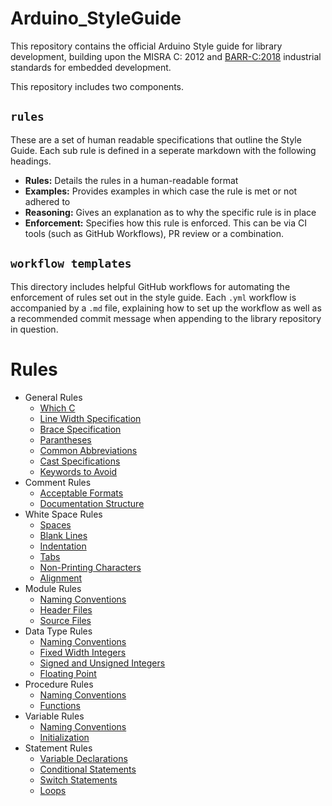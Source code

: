 # Arduino_StyleGuide
This repository contains the official Arduino Style guide for library development, building upon the MISRA C: 2012 and [BARR-C:2018](https://barrgroup.com/embedded-systems/books/embedded-c-coding-standard) industrial standards for embedded development.

This repository includes two components.
## `rules`
These are a set of human readable specifications that outline the Style Guide. Each sub rule is defined in a seperate markdown with the following headings.
- **Rules:** Details the rules in a human-readable format
- **Examples:** Provides examples in which case the rule is met or not adhered to
- **Reasoning:** Gives an explanation as to why the specific rule is in place
- **Enforcement:** Specifies how this rule is enforced. This can be via CI tools (such as GitHub Workflows), PR review or a combination.

## `workflow templates`
This directory includes helpful GitHub workflows for automating the enforcement of rules set out in the style guide. Each `.yml` workflow is accompanied by a `.md` file, explaining how to set up the workflow as well as a recommended commit message when appending to the library repository in question.

# Rules

- General Rules
    - [Which C](rules/01-general-rules/01-which-c.md)
    - [Line Width Specification](rules/01-general-rules/02-line-width-specification.md)
    - [Brace Specification](rules/01-general-rules/03-brace-specification.md)
    - [Parantheses](rules/01-general-rules/04-parantheses.md)
    - [Common Abbreviations](rules/01-general-rules/05-common-abbreviations.md)
    - [Cast Specifications](rules/01-general-rules/06-cast-specifications.md)
    - [Keywords to Avoid](rules/01-general-rules/07-keywords-to-avoid.md)
- Comment Rules
    - [Acceptable Formats](rules/02-comment-rules/01-acceptable-formats.md)
    - [Documentation Structure](rules/02-comment-rules/02-documentation-structure.md)
- White Space Rules
    - [Spaces](rules/03-white-space-rules/01-spaces.md)
    - [Blank Lines](rules/03-white-space-rules/02-blank-lines.md)
    - [Indentation](rules/03-white-space-rules/03-indentation.md)
    - [Tabs](rules/03-white-space-rules/04-tabs.md)
    - [Non-Printing Characters](rules/03-white-space-rules/05-non-printing-characters.md)
    - [Alignment](rules/03-white-space-rules/06-alignment.md)
- Module Rules
    - [Naming Conventions](rules/04-module-rules/01-naming-conventions.md)
    - [Header Files](rules/04-module-rules/02-header-files.md)
    - [Source Files](rules/04-module-rules/03-source-files.md)
- Data Type Rules
    - [Naming Conventions](rules/05-data-type-rules/01-naming-conventions.md)
    - [Fixed Width Integers](rules/05-data-type-rules/02-fixed-width-integers.md)
    - [Signed and Unsigned Integers](rules/05-data-type-rules/03-signed-and-unsigned-integers.md)
    - [Floating Point](rules/05-data-type-rules/04-floating-point.md)
- Procedure Rules
    - [Naming Conventions](rules/06-procedure-rules/01-naming-conventions.md)
    - [Functions](rules/06-procedure-rules/02-functions.md)
- Variable Rules
    - [Naming Conventions](rules/07-variable-rules/01-naming-conventions.md)
    - [Initialization](rules/07-variable-rules/02-initialization.md)
- Statement Rules
    - [Variable Declarations](rules/08-statement-rules/01-variable-declarations.md)
    - [Conditional Statements](rules/08-statement-rules/02-conditional-statements.md)
    - [Switch Statements](rules/08-statement-rules/03-switch-statements.md)
    - [Loops](rules/08-statement-rules/04-loops.md)